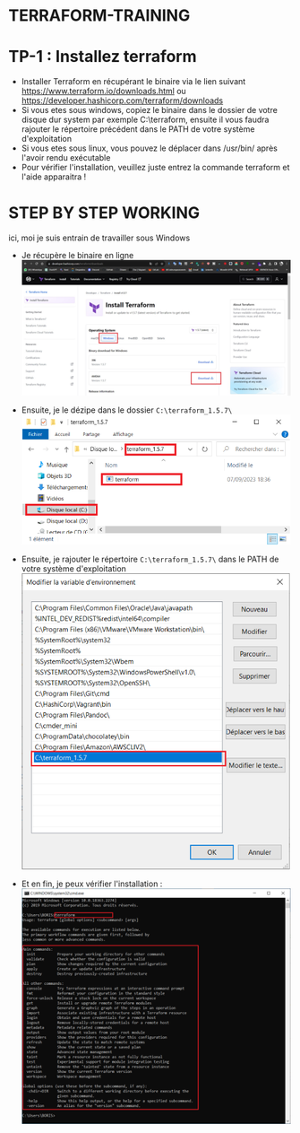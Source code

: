 # TERRAFORM-TRAINING

# TP-1 : Installez terraform

- Installer Terraform en récupérant le binaire via le lien suivant https://www.terraform.io/downloads.html ou https://developer.hashicorp.com/terraform/downloads
- Si vous etes sous windows, copiez le binaire dans le dossier de votre disque dur system par exemple C:\terraform\, ensuite il vous faudra rajouter le répertoire précédent dans le PATH de votre système d'exploitation
- Si vous etes sous linux, vous pouvez le déplacer dans /usr/bin/ après l'avoir rendu exécutable
- Pour vérifier l'installation, veuillez juste entrez la commande terraform et l'aide apparaitra !

# STEP BY STEP WORKING

ici, moi je suis entrain de travailler sous Windows

- Je récupère le binaire en ligne
![](./images/terraform-download.jpg)

- Ensuite, je le dézipe dans le dossier `C:\terraform_1.5.7\`
![](./images/c-terraform.png)

- Ensuite, je rajouter le répertoire `C:\terraform_1.5.7\` dans le PATH de votre système d'exploitation
![](./images/terraform-path.png)

- Et en fin, je peux vérifier l'installation :
![](./images/terraform-verify.png)
